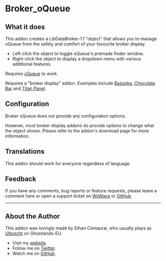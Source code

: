 Broker_oQueue
=============


What it does
------------

This addon creates a LibDataBroker-1.1 "object" that allows you to manage oQueue from the safety and comfort of your favourite broker display.

* Left-click the object to toggle oQueue's premade finder window.
* Right-click the object to display a dropdown menu with various additional features.

Requires [oQueue](http://98.158.176.22/oqueue/index.html) to work.

Requires a "broker display" addon.  Examples include [Bazooka](http://www.curse.com/addons/wow/bazooka), [Chocolate Bar](http://www.curse.com/addons/wow/chocolatebar) and [Titan Panel](http://www.curse.com/addons/wow/titan-panel).


Configuration
-------------

Broker oQueue does not provide any configuration options.

However, most broker display addons do provide options to change what the object shows.  Please refer to the addon's download page for more information.


Translations
------------

This addon should work for everyone regardless of language.


Feedback
--------

If you have any comments, bug reports or feature requests, please leave a comment here or open a support ticket on [WoWace](http://www.wowace.com/addons/broker_oqueue/tickets/) or [GitHub](https://github.com/EthanCentaurai/Broker_oQueue/issues).


* * *


About the Author
----------------

This addon was lovingly made by Ethan Centaurai, who usually plays as [Ulbrecht](http://eu.battle.net/wow/en/character/ghostlands/ulbrecht/simple) on Ghostlands-EU.

* Visit my [website](http://www.ethancentaurai.com/).
* Follow me on [Twitter](http://twitter.com/StevenBlanchard).
* Watch me on [GitHub](https://github.com/EthanCentaurai).
